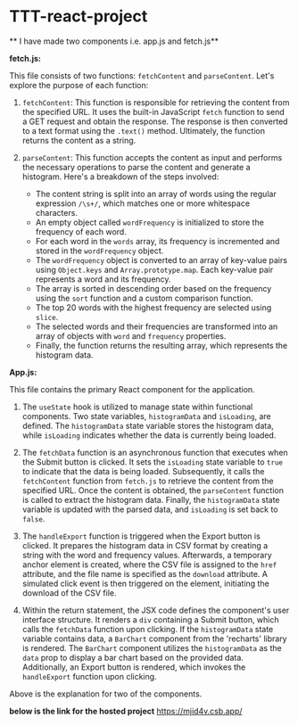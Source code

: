 # TTT-react-project
** I have made two components i.e. app.js and fetch.js**

**fetch.js:**

This file consists of two functions: `fetchContent` and `parseContent`. Let's explore the purpose of each function:

1. `fetchContent`: This function is responsible for retrieving the content from the specified URL. It uses the built-in JavaScript `fetch` function to send a GET request and obtain the response. The response is then converted to a text format using the `.text()` method. Ultimately, the function returns the content as a string.

2. `parseContent`: This function accepts the content as input and performs the necessary operations to parse the content and generate a histogram. Here's a breakdown of the steps involved:

   - The content string is split into an array of words using the regular expression `/\s+/`, which matches one or more whitespace characters.
   - An empty object called `wordFrequency` is initialized to store the frequency of each word.
   - For each word in the `words` array, its frequency is incremented and stored in the `wordFrequency` object.
   - The `wordFrequency` object is converted to an array of key-value pairs using `Object.keys` and `Array.prototype.map`. Each key-value pair represents a word and its frequency.
   - The array is sorted in descending order based on the frequency using the `sort` function and a custom comparison function.
   - The top 20 words with the highest frequency are selected using `slice`.
   - The selected words and their frequencies are transformed into an array of objects with `word` and `frequency` properties.
   - Finally, the function returns the resulting array, which represents the histogram data.

**App.js:**

This file contains the primary React component for the application. 

1. The `useState` hook is utilized to manage state within functional components. Two state variables, `histogramData` and `isLoading`, are defined. The `histogramData` state variable stores the histogram data, while `isLoading` indicates whether the data is currently being loaded.

2. The `fetchData` function is an asynchronous function that executes when the Submit button is clicked. It sets the `isLoading` state variable to `true` to indicate that the data is being loaded. Subsequently, it calls the `fetchContent` function from `fetch.js` to retrieve the content from the specified URL. Once the content is obtained, the `parseContent` function is called to extract the histogram data. Finally, the `histogramData` state variable is updated with the parsed data, and `isLoading` is set back to `false`.

3. The `handleExport` function is triggered when the Export button is clicked. It prepares the histogram data in CSV format by creating a string with the word and frequency values. Afterwards, a temporary anchor element is created, where the CSV file is assigned to the `href` attribute, and the file name is specified as the `download` attribute. A simulated click event is then triggered on the element, initiating the download of the CSV file.

4. Within the return statement, the JSX code defines the component's user interface structure. It renders a `div` containing a Submit button, which calls the `fetchData` function upon clicking. If the `histogramData` state variable contains data, a `BarChart` component from the 'recharts' library is rendered. The `BarChart` component utilizes the `histogramData` as the `data` prop to display a bar chart based on the provided data. Additionally, an Export button is rendered, which invokes the `handleExport` function upon clicking.

Above is the explanation for two of the components.

**below is the link for the hosted project**
https://mjid4v.csb.app/
